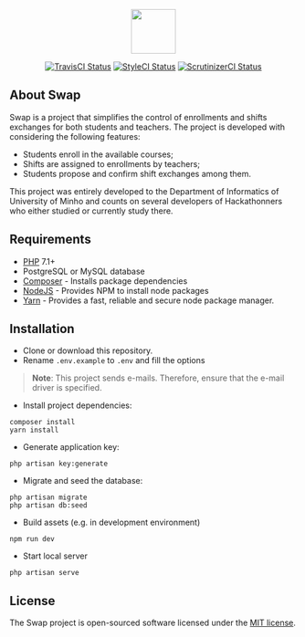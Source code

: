 <p align="center">
    <img src="https://image.ibb.co/fHdnSF/swap.png" height="78">
</p>

<p align="center">
    <a href="https://travis-ci.org/Hackathonners/swap"><img src="https://travis-ci.org/Hackathonners/swap.svg" alt="TravisCI Status"></a>
    <a href="https://styleci.io/repos/7548986/"><img src="https://styleci.io/repos/7548986/shield?style=flat" alt="StyleCI Status"></a>
    <a href="https://scrutinizer-ci.com/g/Hackathonners/swap/"><img src="https://scrutinizer-ci.com/g/Hackathonners/swap/badges/quality-score.png" alt="ScrutinizerCI Status"></a>
</p>

## About Swap

Swap is a project that simplifies the control of enrollments and shifts exchanges for both students and teachers. The project is developed with considering the following features:

- Students enroll in the available courses;
- Shifts are assigned to enrollments by teachers;
- Students propose and confirm shift exchanges among them.

This project was entirely developed to the Department of Informatics of University of Minho and counts on several developers of Hackathonners who either studied or currently study there.

## Requirements

- [PHP](http://php.net/) 7.1+
- PostgreSQL or MySQL database
- [Composer](https://getcomposer.org/) - Installs package dependencies
- [NodeJS](https://nodejs.org/en/) - Provides NPM to install node packages
- [Yarn](https://yarnpkg.com/lang/en/) - Provides a fast, reliable and secure node package manager.

## Installation

- Clone or download this repository.
- Rename `.env.example` to `.env` and fill the options
> **Note**: This project sends e-mails. Therefore, ensure that the e-mail driver is specified.

- Install project dependencies:
```
composer install
yarn install
```

- Generate application key:
```
php artisan key:generate
```

- Migrate and seed the database:
```
php artisan migrate
php artisan db:seed
```

- Build assets (e.g. in development environment)
```
npm run dev
```

- Start local server
```
php artisan serve
```

## License
The Swap project is open-sourced software licensed under the [MIT license](http://opensource.org/licenses/MIT).
